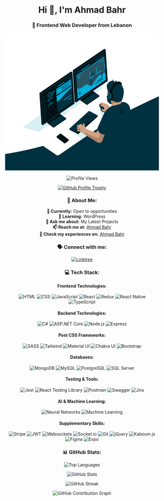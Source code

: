 <h1 align="center">Hi 👋, I'm Ahmad Bahr</h1>
<h3 align="center">🚀 Frontend Web Developer from Lebanon</h3>
<p align="center">
  <img src="https://raw.githubusercontent.com/luoyger/luoyger/main/code.gif" width="800" height="450" alt="Coding Animation" />
</p>
<p align="center">
  <img src="https://komarev.com/ghpvc/?username=ahmadbahr&label=Profile%20Views&color=0e75b6&style=flat" alt="Profile Views" />
</p>
<p align="center">
  <a href="https://github.com/ryo-ma/github-profile-trophy">
    <img src="https://github-profile-trophy.vercel.app/?username=ahmadbahr&theme=darkhub&no-bg=true&margin-w=15" alt="GitHub Profile Trophy" />
  </a>
</p>
<h3 align="center">🌟 About Me:</h3>
<p align="center">
  <strong>🔭 Currently:</strong> Open to opportunities<br />
  <strong>🌱 Learning:</strong> WordPress <br />
  <strong>💬 Ask me about:</strong> My Latest Projects<br />
  <strong>📫 Reach me at:</strong> <a href="https://linktr.ee/ahmadbahr">Ahmad Bahr</a><br />
  <strong>📄 Check my experiences on:</strong> <a href="https://www.linkedin.com/in/ahmadbahr">Ahmad Bahr</a>
</p>
<h3 align="center">🗣️ Connect with me:</h3>
<p align="center">
  <a href="https://linktr.ee/ahmadbahr" target="_blank">
    <img src="https://img.shields.io/badge/-Linktree-39E09B?style=for-the-badge&logo=linktree&logoColor=white" alt="Linktree" />
  </a>
</p>
<h3 align="center">💻 Tech Stack:</h3>

<h4 align="center">Frontend Technologies:</h4>
<p align="center">
  <img src="https://img.shields.io/badge/HTML-E34F26?style=for-the-badge&logo=html5&logoColor=white" alt="HTML" />
  <img src="https://img.shields.io/badge/CSS-1572B6?style=for-the-badge&logo=css3&logoColor=white" alt="CSS" />
  <img src="https://img.shields.io/badge/JavaScript-F7DF1E?style=for-the-badge&logo=javascript&logoColor=black" alt="JavaScript" />
  <img src="https://img.shields.io/badge/React-61DAFB?style=for-the-badge&logo=react&logoColor=black" alt="React" />
  <img src="https://img.shields.io/badge/Redux-764ABC?style=for-the-badge&logo=redux&logoColor=white" alt="Redux" />
  <img src="https://img.shields.io/badge/React_Native-61DAFB?style=for-the-badge&logo=reactnative&logoColor=black" alt="React Native" />
  <img src="https://img.shields.io/badge/TypeScript-007ACC?style=for-the-badge&logo=typescript&logoColor=white" alt="TypeScript" />  
</p>

<h4 align="center">Backend Technologies:</h4>
<p align="center">
  <img src="https://img.shields.io/badge/C%23-239120?style=for-the-badge&logo=csharp&logoColor=white" alt="C#" />
  <img src="https://img.shields.io/badge/ASP.NET_Core-512BD4?style=for-the-badge&logo=dotnet&logoColor=white" alt="ASP.NET Core" />
  <img src="https://img.shields.io/badge/Node.js-339933?style=for-the-badge&logo=node.js&logoColor=white" alt="Node.js" />
  <img src="https://img.shields.io/badge/Express.js-000000?style=for-the-badge&logo=express&logoColor=white" alt="Express" />
</p>

<h4 align="center">Post CSS Frameworks:</h4>
<p align="center">
  <img src="https://img.shields.io/badge/SASS-CC6699?style=for-the-badge&logo=sass&logoColor=white" alt="SASS" />
  <img src="https://img.shields.io/badge/Tailwind_CSS-06B6D4?style=for-the-badge&logo=tailwindcss&logoColor=white" alt="Tailwind" />
  <img src="https://img.shields.io/badge/Material_UI-0081CB?style=for-the-badge&logo=mui&logoColor=white" alt="Material UI" />
  <img src="https://img.shields.io/badge/Chakra_UI-319795?style=for-the-badge&logo=chakraui&logoColor=white" alt="Chakra UI" />
  <img src="https://img.shields.io/badge/Bootstrap-7952B3?style=for-the-badge&logo=bootstrap&logoColor=white" alt="Bootstrap" />
</p>

<h4 align="center">Databases:</h4>
<p align="center">
  <img src="https://img.shields.io/badge/MongoDB-47A248?style=for-the-badge&logo=mongodb&logoColor=white" alt="MongoDB" />
  <img src="https://img.shields.io/badge/MySQL-4479A1?style=for-the-badge&logo=mysql&logoColor=white" alt="MySQL" />
  <img src="https://img.shields.io/badge/PostgreSQL-4169E1?style=for-the-badge&logo=postgresql&logoColor=white" alt="PostgreSQL" />
  <img src="https://img.shields.io/badge/SQL_Server-CC2927?style=for-the-badge&logo=microsoftsqlserver&logoColor=white" alt="SQL Server" />
</p>

<h4 align="center">Testing & Tools:</h4>
<p align="center">
  <img src="https://img.shields.io/badge/Jest-C21325?style=for-the-badge&logo=jest&logoColor=white" alt="Jest" />
  <img src="https://img.shields.io/badge/React_Testing_Library-Red?style=for-the-badge&logo=react&logoColor=white" alt="React Testing Library" />
  <img src="https://img.shields.io/badge/Postman-FF6C37?style=for-the-badge&logo=postman&logoColor=white" alt="Postman" />
  <img src="https://img.shields.io/badge/Swagger-85EA2D?style=for-the-badge&logo=swagger&logoColor=white" alt="Swagger" />
  <img src="https://img.shields.io/badge/Jira-0052CC?style=for-the-badge&logo=jira&logoColor=white" alt="Jira" />
</p>

<h4 align="center">AI & Machine Learning:</h4>
<p align="center">
  <img src="https://img.shields.io/badge/Neural_Networks-FF5722?style=for-the-badge&logo=python&logoColor=white" alt="Neural Networks" />
  <img src="https://img.shields.io/badge/Machine_Learning-FF9800?style=for-the-badge&logo=python&logoColor=white" alt="Machine Learning" />
</p>

<h4 align="center">Supplementary Skills:</h4>
<p align="center">
  <img src="https://img.shields.io/badge/Stripe-6772E5?style=for-the-badge&logo=stripe&logoColor=white" alt="Stripe" />
  <img src="https://img.shields.io/badge/JWT-000000?style=for-the-badge&logo=jsonwebtokens&logoColor=white" alt="JWT" />
  <img src="https://img.shields.io/badge/Websockets-1D4D4F?style=for-the-badge&logo=socket.io&logoColor=white" alt="Websockets" />
  <img src="https://img.shields.io/badge/Socket.io-010101?style=for-the-badge&logo=socket.io&logoColor=white" alt="Socket.io" />
  <img src="https://img.shields.io/badge/Git-F05032?style=for-the-badge&logo=git&logoColor=white" alt="Git" />
  <img src="https://img.shields.io/badge/jQuery-0769AD?style=for-the-badge&logo=jquery&logoColor=white" alt="jQuery" />
  <img src="https://img.shields.io/badge/Kaboom.js-FF6F20?style=for-the-badge&logo=javascript&logoColor=white" alt="Kaboom.js" />
  <img src="https://img.shields.io/badge/Figma-F24E1E?style=for-the-badge&logo=figma&logoColor=white" alt="Figma" />
  <img src="https://img.shields.io/badge/Expo-000020?style=for-the-badge&logo=expo&logoColor=white" alt="Expo" />
</p>

<h3 align="center">📊 GitHub Stats:</h3>
<p align="center">
  <img src="https://github-readme-stats.vercel.app/api/top-langs?username=ahmadbahr&show_icons=true&locale=en&layout=compact" alt="Top Languages" />
</p>
<p align="center">
  <img src="https://github-readme-stats.vercel.app/api?username=ahmadbahr&show_icons=true&locale=en" alt="GitHub Stats" />
</p>
<p align="center">
  <img src="https://github-readme-streak-stats.herokuapp.com/?user=ahmadbahr&" alt="GitHub Streak" />
</p>
<p align="center">
  <img src="https://github-readme-activity-graph.vercel.app/graph?username=ahmadbahr&theme=react-dark" alt="GitHub Contribution Graph" />
</p>
